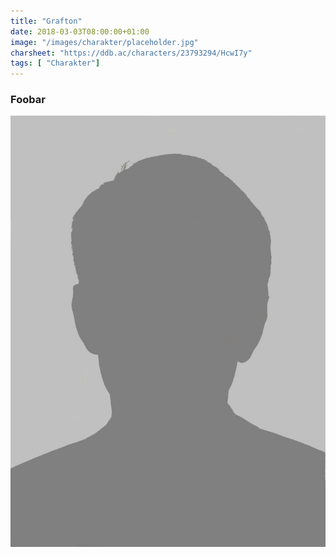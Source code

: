 ```yaml
---
title: "Grafton"
date: 2018-03-03T08:00:00+01:00
image: "/images/charakter/placeholder.jpg"
charsheet: "https://ddb.ac/characters/23793294/HcwI7y"
tags: [ "Charakter"]
---
```


### Foobar

<img
  src='/images/charakter/placeholder.jpg'
  class='character-image'/>
